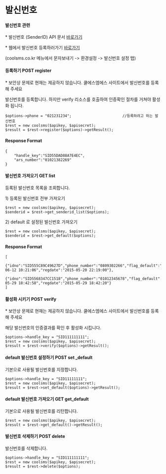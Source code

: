 # 발신번호



#### 발신번호 관련

\* 발신번호 \(SenderID\) API 문서  [바로가기](https://developer.coolsms.co.kr/SenderID_API)

\* 웹에서 발신번호 등록하러가기 [바로가기](http://www.coolsms.co.kr/senderids)

\(coolsms.co.kr 메뉴에서 문자보내기 -&gt; 환경설정 -&gt; 발신번호 설정 탭\)

#### 등록하기     POST register

\* 보안상 문제로 현재는 제공하지 않습니다. 쿨에스엠에스 사이트에서 발신번호를 등록해 주세요

발신번호를 등록합니다. 하지만 verify 리소스를 호출하여 인증확인 절차를 거쳐야 활성화 됩니다.

```text
$options->phone = "021231234";                       //등록하려고 하는 발신번호
$rest = new coolsms($apikey, $apisecret);
$result = $rest->register($options)->getResult();
```

#### Response Format

```text
{
    "handle_key":"SID55DAD88A7E4EC",
    "ars_number":"01021382269"
}
```

####  

#### 발신번호 가져오기      GET list

등록된 발신번호 목록을 조회합니다.

1\) 등록된 발신번호 전부 가져오기

```text
$rest = new coolsms($apikey, $apisecret); 
$senderid = $rest->get_senderid_list($options);
```

2\) default 로 설정된 발신번호 가져오기

```text
$rest = new coolsms($apikey, $apisecret);
$senderid = $rest->get_default($options);
```

#### Response Format

```text
[
    {"idno":"SID555C89C49627D","phone_number":"0809302266","flag_default":"Y","updatetime":"2015-06-12 10:21:06","regdate":"2015-05-20 22:19:00"},
    {"idno":"SID5568347CC1518","phone_number":"01012345678","flag_default":"N","updatetime":"2015-05-29 18:42:58","regdate":"2015-05-29 18:42:20"}
]
```

####  

#### 활성화 시키기      POST verify

\* 보안상 문제로 현재는 제공하지 않습니다. 쿨에스엠에스 사이트에서 발신번호를 등록해 주세요

해당 발신번호의 인증결과를 확인 후 활성화 시킵니다.

```text
$options->handle_key = "SID111111111";
$rest = new coolsms($apikey, $apisecret);
$result = $rest->verify($options)->getResult();
```

####  

#### default 발신번호 설정하기    POST set \_default

기본으로 사용될 발신번호를 지정합니다.

```text
$options->handle_key = "SID11111111";
$rest = new coolsms($apikey, $apisecret);
$result = $rest->set_default($options)->getResult();
```

####  

#### default 발신번호 가져오기   GET get\_default

기본으로 사용될 발신번호를 리턴합니다.

```text
$rest = new coolsms($apikey, $apisecret);
$result = $rest->get_default()->getResult();
```

####  

#### 발신번호 삭제하기       POST delete

발신번호를 삭제합니다. 

```text
$options->handle_key = "SID111111111";
$rest = new coolsms($apikey, $apisecret);
$result = $rest->delete($options);
```

